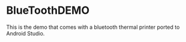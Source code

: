 # BlueToothDEMO
This is the demo that comes with a bluetooth thermal printer ported to Android Studio.
